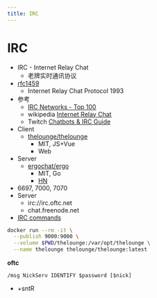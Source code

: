 ```yaml
---
title: IRC
---
```


# IRC

- IRC - Internet Relay Chat
  - 老牌实时通讯协议
- [rfc1459](https://datatracker.ietf.org/doc/html/rfc1459.html)
  - Internet Relay Chat Protocol 1993
- 参考
  - [IRC Networks - Top 100](https://netsplit.de/networks/top100.php)
  - wikipedia [Internet Relay Chat](https://en.wikipedia.org/wiki/Internet_Relay_Chat)
  - Twitch [Chatbots & IRC Guide](https://dev.twitch.tv/docs/irc/guide)
- Client
  - [thelounge/thelounge](https://github.com/thelounge/thelounge)
    - MIT, JS+Vue
    - Web
- Server
  - [ergochat/ergo](https://github.com/ergochat/ergo)
    - MIT, Go
    - [HN](https://news.ycombinator.com/item?id=31832115)
- 6697, 7000, 7070
- Server
  - irc://irc.oftc.net
  - chat.freenode.net
- [IRC commands](https://en.wikipedia.org/wiki/List_of_Internet_Relay_Chat_commands)

```bash
docker run --rm -it \
  --publish 9000:9000 \
  --volume $PWD/thelounge:/var/opt/thelounge \
  --name thelounge thelounge/thelounge:latest
```

**oftc**


```
/msg NickServ IDENTIFY $password [$nick]
```

- +sntR
